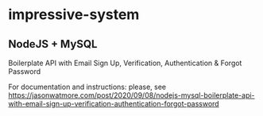 # impressive-system

## NodeJS + MySQL

Boilerplate API with Email Sign Up, Verification, Authentication & Forgot Password

For documentation and instructions:
please, see https://jasonwatmore.com/post/2020/09/08/nodejs-mysql-boilerplate-api-with-email-sign-up-verification-authentication-forgot-password
